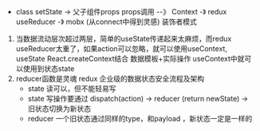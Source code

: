  - class setState  -> 父子组件props props调用  --》 Context  -》 redux useReducer
 -》 mobx (从connect中得到灵感) 装饰者模式

 1. 当数据流动层次超过两层，简单的useState传递起来太麻烦，而redux useReducer太重了，如果action可以忽略，就可以使用useContext, useState React.createContext结合 数据模板+实际操作
 useContext中就可以使用到状态state
 2. reducer函数是灵魂
    redux 企业级的数据状态安全流程及架构
    - state 读可以，但不能轻易写
    - state 写操作要通过 dispatch(action) -> reducer (return newState) -> 旧状态切换为新状态
    - reducer 一个旧状态通过同样的type，和payload ，新状态一定是一样的 